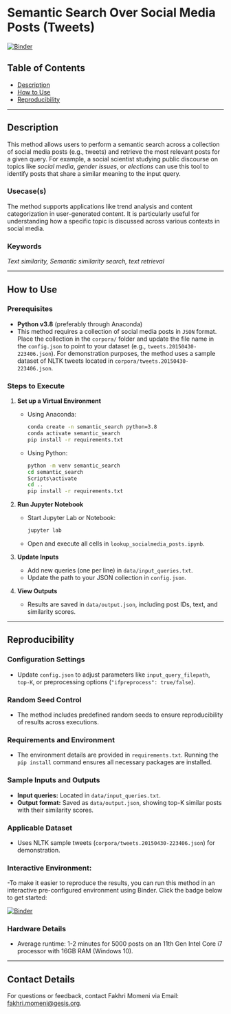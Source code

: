 # Semantic Search Over Social Media Posts (Tweets)

[![Binder](https://mybinder.org/badge_logo.svg)](https://notebooks.gesis.org/binder/v2/gh/BDA-KTS/semantic-search-over_social-media-posts/HEAD?labpath=semantic-search-over_social-media-posts.ipynb)

## Table of Contents
- [Description](#description)
- [How to Use](#how-to-use)
- [Reproducibility](#reproducibility)

---
## Description
This method allows users to perform a semantic search across a collection of social media posts (e.g., tweets) and retrieve the most relevant posts for a given query. For example, a social scientist studying public discourse on topics like *social media*, *gender issues*, or *elections* can use this tool to identify posts that share a similar meaning to the input query.
### Usecase(s)
The method supports applications like trend analysis and content categorization in user-generated content. It is particularly useful for understanding how a specific topic is discussed across various contexts in social media.

### Keywords
*Text similarity, Semantic similarity search, text retrieval*

---

## How to Use

### Prerequisites
- **Python v3.8** (preferably through Anaconda)
- This method requires a collection of social media posts in `JSON` format. Place the collection in the `corpora/` folder and update the file name in the `config.json` to point to your dataset (e.g., `tweets.20150430-223406.json`). For demonstration purposes, the method uses a sample dataset of NLTK tweets located in `corpora/tweets.20150430-223406.json`.

### Steps to Execute
1. **Set up a Virtual Environment**
   - Using Anaconda:
     ```bash
     conda create -n semantic_search python=3.8
     conda activate semantic_search
     pip install -r requirements.txt
     ```
   - Using Python:
     ```bash
     python -m venv semantic_search
     cd semantic_search
     Scripts\activate
     cd ..
     pip install -r requirements.txt
     ```

2. **Run Jupyter Notebook**
   - Start Jupyter Lab or Notebook:
     ```bash
     jupyter lab
     ```
   - Open and execute all cells in `lookup_socialmedia_posts.ipynb`.

3. **Update Inputs**
   - Add new queries (one per line) in `data/input_queries.txt`.
   - Update the path to your JSON collection in `config.json`.

4. **View Outputs**
   - Results are saved in `data/output.json`, including post IDs, text, and similarity scores.

---

## Reproducibility

### Configuration Settings
- Update `config.json` to adjust parameters like `input_query_filepath`, `top-K`, or preprocessing options (`"ifpreprocess": true/false`).

### Random Seed Control
- The method includes predefined random seeds to ensure reproducibility of results across executions.

### Requirements and Environment
- The environment details are provided in `requirements.txt`. Running the `pip install` command ensures all necessary packages are installed.

### Sample Inputs and Outputs
- **Input queries:** Located in `data/input_queries.txt`.
- **Output format:** Saved as `data/output.json`, showing top-K similar posts with their similarity scores.

### Applicable Dataset
- Uses NLTK sample tweets (`corpora/tweets.20150430-223406.json`) for demonstration.

### Interactive Environment:  
-To make it easier to reproduce the results, you can run this method in an interactive pre-configured environment using Binder. Click the badge below to get started:  

   [![Binder](https://mybinder.org/badge_logo.svg)](https://notebooks.gesis.org/binder/v2/gh/BDA-KTS/semantic-search-over_social-media-posts/HEAD?labpath=semantic-search-over_social-media-posts.ipynb)

### Hardware Details
- Average runtime: 1-2 minutes for 5000 posts on an 11th Gen Intel Core i7 processor with 16GB RAM (Windows 10).

---

## Contact Details
For questions or feedback, contact Fakhri Momeni via Email: fakhri.momeni@gesis.org.
